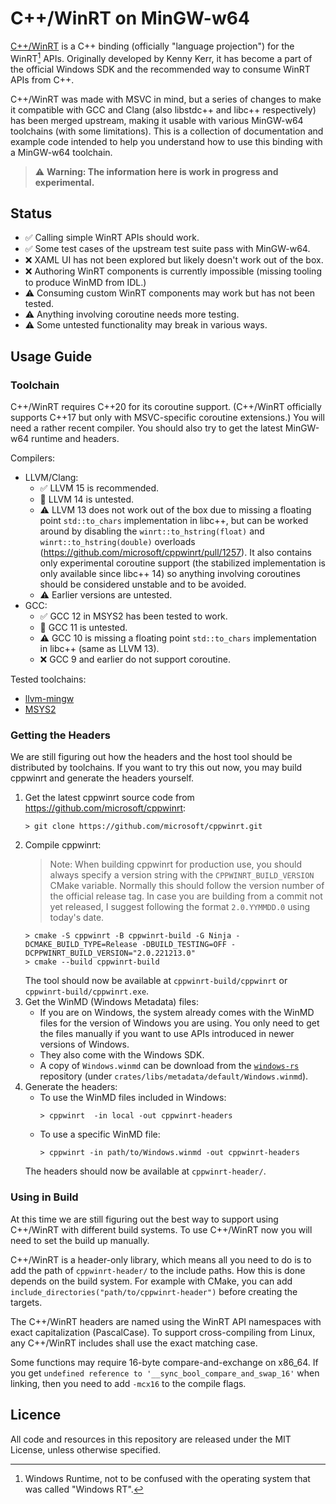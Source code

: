 C++/WinRT on MinGW-w64
======================

[C++/WinRT][cppwinrt] is a C++ binding (officially "language projection") for the WinRT[^1] APIs. Originally developed by Kenny Kerr, it has become a part of the official Windows SDK and the recommended way to consume WinRT APIs from C++.

C++/WinRT was made with MSVC in mind, but a series of changes to make it compatible with GCC and Clang (also libstdc++ and libc++ respectively) has been merged upstream, making it usable with various MinGW-w64 toolchains (with some limitations). This is a collection of documentation and example code intended to help you understand how to use this binding with a MinGW-w64 toolchain.

> ⚠️ **Warning: The information here is work in progress and experimental.**

[^1]: Windows Runtime, not to be confused with the operating system that was called "Windows RT".

[cppwinrt]: https://github.com/microsoft/cppwinrt


Status
------

* ✅ Calling simple WinRT APIs should work.
* ✅ Some test cases of the upstream test suite pass with MinGW-w64.
* ❌ XAML UI has not been explored but likely doesn't work out of the box.
* ❌ Authoring WinRT components is currently impossible (missing tooling to produce WinMD from IDL.)
* ⚠️ Consuming custom WinRT components may work but has not been tested.
* ⚠️ Anything involving coroutine needs more testing.
* ⚠️ Some untested functionality may break in various ways.


Usage Guide
-----------

### Toolchain

C++/WinRT requires C++20 for its coroutine support. (C++/WinRT officially supports C++17 but only with MSVC-specific coroutine extensions.) You will need a rather recent compiler. You should also try to get the latest MinGW-w64 runtime and headers.

Compilers:

* LLVM/Clang:
    * ✅ LLVM 15 is recommended.
    * 🔲 LLVM 14 is untested.
    * ⚠️ LLVM 13 does not work out of the box due to missing a floating point `std::to_chars` implementation in libc++, but can be worked around by disabling the `winrt::to_hstring(float)` and `winrt::to_hstring(double)` overloads (https://github.com/microsoft/cppwinrt/pull/1257). It also contains only experimental coroutine support (the stabilized implementation is only available since libc++ 14) so anything involving coroutines should be considered unstable and to be avoided.
    * ⚠️ Earlier versions are untested.
* GCC:
    * ✅ GCC 12 in MSYS2 has been tested to work.
    * 🔲 GCC 11 is untested.
    * ⚠️ GCC 10 is missing a floating point `std::to_chars` implementation in libc++ (same as LLVM 13).
    * ❌ GCC 9 and earlier do not support coroutine.

Tested toolchains:

* [llvm-mingw](https://github.com/mstorsjo/llvm-mingw)
* [MSYS2](https://www.msys2.org/)

### Getting the Headers

We are still figuring out how the headers and the host tool should be distributed by toolchains. If you want to try this out now, you may build cppwinrt and generate the headers yourself.

1. Get the latest cppwinrt source code from https://github.com/microsoft/cppwinrt:
    ```console
    > git clone https://github.com/microsoft/cppwinrt.git
    ```
2. Compile cppwinrt:
    > Note: When building cppwinrt for production use, you should always specify a version string with the `CPPWINRT_BUILD_VERSION` CMake variable. Normally this should follow the version number of the official release tag. In case you are building from a commit not yet released, I suggest following the format `2.0.YYMMDD.0` using today's date.
    ```console
    > cmake -S cppwinrt -B cppwinrt-build -G Ninja -DCMAKE_BUILD_TYPE=Release -DBUILD_TESTING=OFF -DCPPWINRT_BUILD_VERSION="2.0.221213.0"
    > cmake --build cppwinrt-build
    ```
    The tool should now be available at `cppwinrt-build/cppwinrt` or `cppwinrt-build/cppwinrt.exe`.
3. Get the WinMD (Windows Metadata) files:
    * If you are on Windows, the system already comes with the WinMD files for the version of Windows you are using. You only need to get the files manually if you want to use APIs introduced in newer versions of Windows.
    * They also come with the Windows SDK.
    * A copy of `Windows.winmd` can be download from the [`windows-rs`][windows-rs] repository (under `crates/libs/metadata/default/Windows.winmd`).
4. Generate the headers:
    * To use the WinMD files included in Windows:
        ```console
        > cppwinrt  -in local -out cppwinrt-headers
        ```
    * To use a specific WinMD file:
        ```console
        > cppwinrt -in path/to/Windows.winmd -out cppwinrt-headers
        ```
    The headers should now be available at `cppwinrt-header/`.

[windows-rs]: https://github.com/microsoft/windows-rs

### Using in Build

At this time we are still figuring out the best way to support using C++/WinRT with different build systems. To use C++/WinRT now you will need to set the build up manually.

C++/WinRT is a header-only library, which means all you need to do is to add the path of `cppwinrt-header/` to the include paths. How this is done depends on the build system. For example with CMake, you can add `include_directories("path/to/cppwinrt-header")` before creating the targets.

The C++/WinRT headers are named using the WinRT API namespaces with exact capitalization (PascalCase). To support cross-compiling from Linux, any C++/WinRT includes shall use the exact matching case.

Some functions may require 16-byte compare-and-exchange on x86_64. If you get `undefined reference to '__sync_bool_compare_and_swap_16'` when linking, then you need to add `-mcx16` to the compile flags.


<!--
Examples
--------

Examples are provided in the [`examples/`](examples/) directory.
-->


Licence
-------

All code and resources in this repository are released under the MIT License,
unless otherwise specified.
